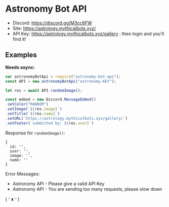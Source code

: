 # Astronomy Bot API

- Discord: https://discord.gg/M3cc6FW
- Site: https://astrology.mythicalbots.xyz/
- API Key: https://astrology.mythicalbots.xyz/gallery : then login and you'll find it!

## Examples

**Needs async:**

```javascript
var astronomyBotApi = require("astronomy-bot-api");
const API = new astronomyBotApi("astronomy-KEY");

let res = await API.randomImage();

const embed = new Discord.MessageEmbed()
.setColor("RANDOM")
.setImage(`${res.image}`)
.setTitle(`${res.name}`)
.setURL(`https://astrology.mythicalbots.xyz/gallery/`)
.setFooter(`submitted by: ${res.user}`)

```

Response for `randomImage()`:
```
{
  id: '',
  user: '',
  image: '',
  name: ''
}
```

Error Messages:

- Astronomy API - Please give a valid API Key
- Astronomy API - You are sending too many requests, please slow down

( ᵔ ᴥ ᵔ )

